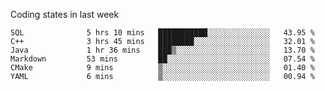 Coding states in last week

<!--START_SECTION:waka-->

```text
SQL              5 hrs 10 mins   ███████████░░░░░░░░░░░░░░   43.95 %
C++              3 hrs 45 mins   ████████░░░░░░░░░░░░░░░░░   32.01 %
Java             1 hr 36 mins    ███▒░░░░░░░░░░░░░░░░░░░░░   13.70 %
Markdown         53 mins         ██░░░░░░░░░░░░░░░░░░░░░░░   07.54 %
CMake            9 mins          ▒░░░░░░░░░░░░░░░░░░░░░░░░   01.40 %
YAML             6 mins          ▒░░░░░░░░░░░░░░░░░░░░░░░░   00.94 %
```

<!--END_SECTION:waka-->
